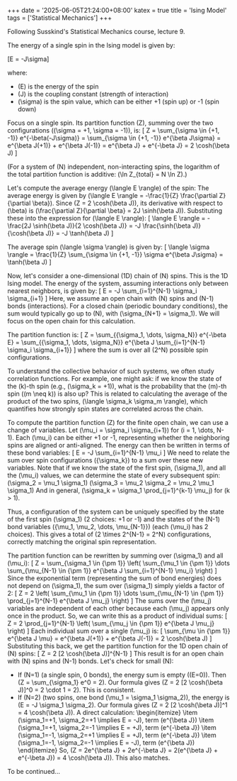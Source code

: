 +++
date = '2025-06-05T21:24:00+08:00'
katex = true
title = 'Ising Model'
tags = ['Statistical Mechanics']
+++

Following Susskind's Statistical Mechanics course, lecture 9.

The energy of a single spin in the Ising model is given by:

\[E = -J\sigma\]

where:
- \(E\) is the energy of the spin
- \(J\) is the coupling constant (strength of interaction)
- \(\sigma\) is the spin value, which can be either +1 (spin up) or -1 (spin down)

Focus on a single spin.
Its partition function \(Z\), summing over the two configurations (\(\sigma = +1, \sigma = -1\)), is:
\[
Z = \sum_{\sigma \in \{+1, -1\}} e^{-\beta(-J\sigma)} = \sum_{\sigma \in \{+1, -1\}} e^{\beta J\sigma} = e^{\beta J(+1)} + e^{\beta J(-1)} = e^{\beta J} + e^{-\beta J} = 2 \cosh(\beta J)
\]

(For a system of \(N\) independent, non-interacting spins, the logarithm of the total partition function is additive: \(\ln Z_{total} = N \ln Z\).)

Let's compute the average energy \(\langle E \rangle\) of the spin:
The average energy is given by \(\langle E \rangle = -\frac{1}{Z} \frac{\partial Z}{\partial \beta}\).
Since \(Z = 2 \cosh(\beta J)\), its derivative with respect to \(\beta\) is \(\frac{\partial Z}{\partial \beta} = 2J \sinh(\beta J)\).
Substituting these into the expression for \(\langle E \rangle\):
\[
\langle E \rangle = -\frac{2J \sinh(\beta J)}{2 \cosh(\beta J)} = -J \frac{\sinh(\beta J)}{\cosh(\beta J)} = -J \tanh(\beta J)
\]

The average spin \(\langle \sigma \rangle\) is given by:
\[ \langle \sigma \rangle = \frac{1}{Z} \sum_{\sigma \in \{+1, -1\}} \sigma e^{\beta J\sigma} = \tanh(\beta J) \]


Now, let's consider a one-dimensional (1D) chain of \(N\) spins. This is the 1D Ising model.
The energy of the system, assuming interactions only between nearest neighbors, is given by:
\[ E = -J \sum_{i=1}^{N-1} \sigma_i \sigma_{i+1} \]
Here, we assume an open chain with \(N\) spins and \(N-1\) bonds (interactions). For a closed chain (periodic boundary conditions), the sum would typically go up to \(N\), with \(\sigma_{N+1} = \sigma_1\). We will focus on the open chain for this calculation.

The partition function is:
\[ Z = \sum_{\{\sigma_1, \dots, \sigma_N\}} e^{-\beta E} = \sum_{\{\sigma_1, \dots, \sigma_N\}} e^{\beta J \sum_{i=1}^{N-1} \sigma_i \sigma_{i+1}} \]
where the sum is over all \(2^N\) possible spin configurations.

To understand the collective behavior of such systems, we often study correlation functions. For example, one might ask: if we know the state of the \(k\)-th spin (e.g., \(\sigma_k = +1\)), what is the probability that the \(m\)-th spin (\(m \neq k\)) is also up? This is related to calculating the average of the product of the two spins, \(\langle \sigma_k \sigma_m \rangle\), which quantifies how strongly spin states are correlated across the chain.

To compute the partition function \(Z\) for the finite open chain, we can use a change of variables. Let \(\mu_i = \sigma_i \sigma_{i+1}\) for \(i = 1, \dots, N-1\). Each \(\mu_i\) can be either +1 or -1, representing whether the neighboring spins are aligned or anti-aligned.
The energy can then be written in terms of these bond variables:
\[ E = -J \sum_{i=1}^{N-1} \mu_i \]
We need to relate the sum over spin configurations \(\{\sigma_k\}\) to a sum over these new variables.
Note that if we know the state of the first spin, \(\sigma_1\), and all the \(\mu_i\) values, we can determine the state of every subsequent spin:
\(\sigma_2 = \mu_1 \sigma_1\)
\(\sigma_3 = \mu_2 \sigma_2 = \mu_2 \mu_1 \sigma_1\)
And in general, \(\sigma_k = \sigma_1 \prod_{j=1}^{k-1} \mu_j\) for \(k > 1\).

Thus, a configuration of the system can be uniquely specified by the state of the first spin \(\sigma_1\) (2 choices: +1 or -1) and the states of the \(N-1\) bond variables \(\{\mu_1, \mu_2, \dots, \mu_{N-1}\}\) (each \(\mu_i\) has 2 choices). This gives a total of \(2 \times 2^{N-1} = 2^N\) configurations, correctly matching the original spin representation.

The partition function can be rewritten by summing over \(\sigma_1\) and all \(\mu_i\):
\[ Z = \sum_{\sigma_1 \in \{\pm 1\}} \left( \sum_{\mu_1 \in \{\pm 1\}} \dots \sum_{\mu_{N-1} \in \{\pm 1\}} e^{\beta J \sum_{i=1}^{N-1} \mu_i} \right) \]
Since the exponential term (representing the sum of bond energies) does not depend on \(\sigma_1\), the sum over \(\sigma_1\) simply yields a factor of 2:
\[ Z = 2 \left( \sum_{\mu_1 \in \{\pm 1\}} \dots \sum_{\mu_{N-1} \in \{\pm 1\}} \prod_{j=1}^{N-1} e^{\beta J \mu_j} \right) \]
The sums over the \(\mu_j\) variables are independent of each other because each \(\mu_j\) appears only once in the product. So, we can write this as a product of individual sums:
\[ Z = 2 \prod_{j=1}^{N-1} \left( \sum_{\mu_j \in \{\pm 1\}} e^{\beta J \mu_j} \right) \]
Each individual sum over a single \(\mu_j\) is:
\[ \sum_{\mu \in \{\pm 1\}} e^{\beta J \mu} = e^{\beta J(+1)} + e^{\beta J(-1)} = 2 \cosh(\beta J) \]
Substituting this back, we get the partition function for the 1D open chain of \(N\) spins:
\[ Z = 2 [2 \cosh(\beta J)]^{N-1} \]
This result is for an open chain with \(N\) spins and \(N-1\) bonds.
Let's check for small \(N\):
-   If \(N=1\) (a single spin, 0 bonds), the energy sum is empty (\(E=0\)). Then \(Z = \sum_{\sigma_1} e^0 = 2\). Our formula gives \(Z = 2 [2 \cosh(\beta J)]^0 = 2 \cdot 1 = 2\). This is consistent.
-   If \(N=2\) (two spins, one bond \(\mu_1 = \sigma_1 \sigma_2\)), the energy is \(E = -J \sigma_1 \sigma_2\). Our formula gives \(Z = 2 [2 \cosh(\beta J)]^1 = 4 \cosh(\beta J)\).
    A direct calculation:
    \begin{itemize}
        \item \(\sigma_1=+1, \sigma_2=+1 \implies E = -J\), term \(e^{\beta J}\)
        \item \(\sigma_1=+1, \sigma_2=-1 \implies E = +J\), term \(e^{-\beta J}\)
        \item \(\sigma_1=-1, \sigma_2=+1 \implies E = +J\), term \(e^{-\beta J}\)
        \item \(\sigma_1=-1, \sigma_2=-1 \implies E = -J\), term \(e^{\beta J}\)
    \end{itemize}
    So, \(Z = 2e^{\beta J} + 2e^{-\beta J} = 2(e^{\beta J} + e^{-\beta J}) = 4 \cosh(\beta J)\). This also matches.

To be continued...
